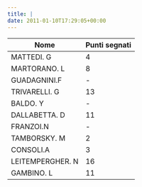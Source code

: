 ```yaml
---
title: |
date: 2011-01-10T17:29:05+00:00
---
```

| **Nome** | **Punti segnati** |
| -------- | ----------------- |
| MATTEDI. G | 4 |
| MARTORANO. L | 8 |
| GUADAGNINI.F | - |
| TRIVARELLI. G | 13 |
| BALDO. Y | - |
| DALLABETTA. D | 11 |
| FRANZOI.N | - |
| TAMBORSKY. M | 2 |
| CONSOLI.A | 3 |
| LEITEMPERGHER. N | 16 |
| GAMBINO. L | 11 |
